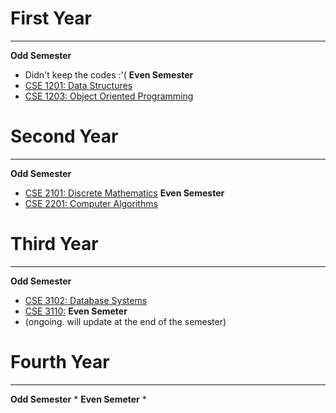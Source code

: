 # **First Year**
---
**Odd Semester**
* Didn't keep the codes :'(
**Even Semester**
* [CSE 1201: Data Structures](https://github.com/rmShoeb/CodesOfUniversityCourses/tree/master/FirstYearEvenSemester/CSE%201201:%20Data%20Structures)
* [CSE 1203: Object Oriented Programming](https://github.com/rmShoeb/CodesOfUniversityCourses/tree/master/FirstYearEvenSemester/CSE%201203:%20Object%20Oriented%20Programming)

# **Second Year**
---
**Odd Semester**
* [CSE 2101: Discrete Mathematics](https://github.com/rmShoeb/CodesOfUniversityCourses/tree/master/SecondYearOddSemester/CSE%202101:%20Discrete%20Mathematics)
**Even Semester**
* [CSE 2201: Computer Algorithms](https://github.com/rmShoeb/CodesOfUniversityCourses/tree/master/SecondYearEvenSemester/CSE2201:%20Computer%20Algorithms)

# **Third Year**
---
**Odd Semester**
* [CSE 3102: Database Systems](https://github.com/rmShoeb/CodesOfUniversityCourses/tree/master/ThirdYearOddSemester/CSE3102)
* [CSE 3110:](https://github.com/rmShoeb/CodesOfUniversityCourses/tree/master/ThirdYearOddSemester/CSE3110)
**Even Semeter**
* (ongoing. will update at the end of the semester)

# **Fourth Year**
---
**Odd Semester**
* 
**Even Semeter**
*

